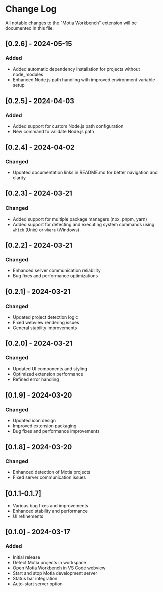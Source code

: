 # Change Log

All notable changes to the "Motia Workbench" extension will be documented in this file.

## [0.2.6] - 2024-05-15

### Added
- Added automatic dependency installation for projects without node_modules
- Enhanced Node.js path handling with improved environment variable setup

## [0.2.5] - 2024-04-03

### Added
- Added support for custom Node.js path configuration
- New command to validate Node.js path

## [0.2.4] - 2024-04-02

### Changed
- Updated documentation links in README.md for better navigation and clarity

## [0.2.3] - 2024-03-21

### Changed
- Added support for multiple package managers (npx, pnpm, yarn)
- Added support for detecting and executing system commands using `which` (Unix) or `where` (Windows)

## [0.2.2] - 2024-03-21

### Changed
- Enhanced server communication reliability
- Bug fixes and performance optimizations

## [0.2.1] - 2024-03-21

### Changed
- Updated project detection logic
- Fixed webview rendering issues
- General stability improvements

## [0.2.0] - 2024-03-21

### Changed
- Updated UI components and styling
- Optimized extension performance
- Refined error handling

## [0.1.9] - 2024-03-20

### Changed
- Updated icon design
- Improved extension packaging
- Bug fixes and performance improvements

## [0.1.8] - 2024-03-20

### Changed
- Enhanced detection of Motia projects
- Fixed server communication issues

## [0.1.1-0.1.7]

- Various bug fixes and improvements
- Enhanced stability and performance
- UI refinements

## [0.1.0] - 2024-03-17

### Added
- Initial release
- Detect Motia projects in workspace
- Open Motia Workbench in VS Code webview
- Start and stop Motia development server
- Status bar integration
- Auto-start server option
